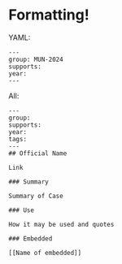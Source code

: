 # Formatting!
YAML:
```
---
group: MUN-2024
supports: 
year: 
---

```

All:
```
---
group:
supports:
year:
tags:
---
## Official Name

Link

### Summary

Summary of Case 

### Use

How it may be used and quotes

### Embedded

[[Name of embedded]]
```